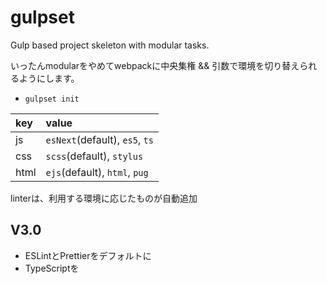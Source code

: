 # gulpset

Gulp based project skeleton with modular tasks.

いったんmodularをやめてwebpackに中央集権 && 引数で環境を切り替えられるようにします。

- `gulpset init`

| key | value |
| :-- | :-- |
| js | `esNext`(default), `es5`, `ts` |
| css | `scss`(default), `stylus` |
| html | `ejs`(default), `html`, `pug` |

linterは、利用する環境に応じたものが自動追加


## V3.0

- ESLintとPrettierをデフォルトに
- TypeScriptを
